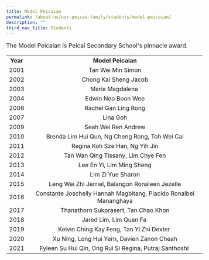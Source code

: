 ```yaml
---
title: Model Peicaian
permalink: /about-us/our-peicai-family/students/model-peicaian/
description: ""
third_nav_title: Students
---
```

<font size="3">
<p>The Model Peicaian is Peicai Secondary School's pinnacle award.</p>
<table style="width: 537px; margin-left: auto; margin-right: auto;">
<tbody>
<tr>
<th style="width: 39.8281px;">Year</th>
<th style="width: 481.172px; text-align: center;">Model Peicaian</th>
</tr>
<tr>
<td style="text-align: center; width: 39.8281px;">2001</td>
<td style="text-align: center; width: 481.172px;">Tan Wei Min Simon</td>
</tr>
<tr>
<td style="text-align: center; width: 39.8281px;">2002</td>
<td style="text-align: center; width: 481.172px;">Chong Kai Sheng Jacob</td>
</tr>
<tr>
<td style="text-align: center; width: 39.8281px;">2003</td>
<td style="text-align: center; width: 481.172px;">Maria Magdalena&nbsp;</td>
</tr>
<tr>
<td style="text-align: center; width: 39.8281px;">2004</td>
<td style="text-align: center; width: 481.172px;">Edwin Neo Boon Wee</td>
</tr>
<tr>
<td style="text-align: center; width: 39.8281px;">2006</td>
<td style="text-align: center; width: 481.172px;">Rachel Gan Ling Rong</td>
</tr>
<tr>
<td style="text-align: center; width: 39.8281px;">2007</td>
<td style="text-align: center; width: 481.172px;">Lina Goh</td>
</tr>
<tr>
<td style="text-align: center; width: 39.8281px;">2009</td>
<td style="text-align: center; width: 481.172px;">&nbsp;Seah Wei Ren Andrew&nbsp;</td>
</tr>
<tr>
<td style="text-align: center; width: 39.8281px;">2010</td>
<td style="text-align: center; width: 481.172px;">&nbsp;Brenda Lim Hui Qun, Ng Cheng Rong, Toh Wei Cai&nbsp;</td>
</tr>
<tr>
<td style="text-align: center; width: 39.8281px;">2011</td>
<td style="text-align: center; width: 481.172px;">Regina Koh Sze Han, Ng Yih Jin</td>
</tr>
<tr>
<td style="text-align: center; width: 39.8281px;">2012</td>
<td style="text-align: center; width: 481.172px;">Tan Wan Qing Tissany, Lim Chye Fen</td>
</tr>
<tr>
<td style="text-align: center; width: 39.8281px;">2013</td>
<td style="text-align: center; width: 481.172px;">Lee En Yi, Lim Ming Sheng</td>
</tr>
<tr>
<td style="text-align: center; width: 39.8281px;">2014</td>
<td style="text-align: center; width: 481.172px;">Lim Zi Yue Sharon</td>
</tr>
<tr>
<td style="text-align: center; width: 39.8281px;">2015</td>
<td style="text-align: center; width: 481.172px;">Leng Wei Zhi Jerriel, Balangon Ronaleen Jezelle</td>
</tr>
<tr>
<td style="text-align: center; width: 39.8281px;">2016</td>
<td style="text-align: center; width: 481.172px;">Constante Joschelly Hannah Magbitang, Placido Ronalbel Mananghaya</td>
</tr>
<tr>
<td style="text-align: center; width: 39.8281px;">2017</td>
<td style="text-align: center; width: 481.172px;">Thanathorn Sukprasert, Tan Chao Khon</td>
</tr>
<tr>
<td style="text-align: center; width: 39.8281px;">2018</td>
<td style="text-align: center; width: 481.172px;">Jared Lim, Lim Quan Fa&nbsp;</td>
</tr>
<tr>
<td style="text-align: center; width: 39.8281px;">2019</td>
<td style="text-align: center; width: 481.172px;">Kelvin Ching Kay Feng, Tan Yi Zhi Dexter&nbsp;</td>
</tr>
<tr>
<td style="text-align: center; width: 39.8281px;">2020</td>
<td style="text-align: center; width: 481.172px;">Xu Ning, Long Hui Yern, Davien Zanon Cheah</td>
</tr>
<tr>
<td style="text-align: center; width: 39.8281px;">2021</td>
<td style="text-align: center; width: 481.172px;">Fyleen Su Hui Qin, Ong Rui Si Regina, Putraj Santhoshi&nbsp;</td>
</tr>
</tbody>
</table>
	</font>